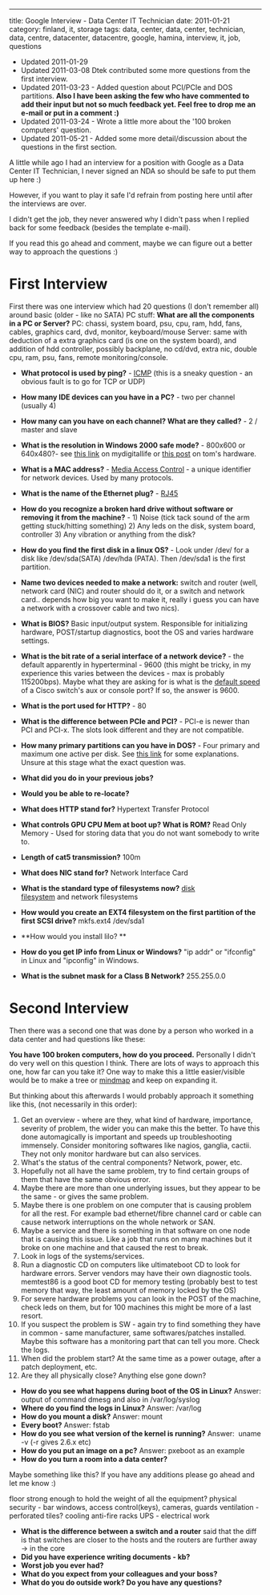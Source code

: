 ---
title: Google Interview - Data Center IT Technician
date: 2011-01-21
category: finland, it, storage
tags: data, center, data, center, technician, data, centre, datacenter, datacentre, google, hamina, interview, it, job, questions

- Updated 2011-01-29
- Updated 2011-03-08 Dtek contributed some more questions from the first interview. 
- Updated 2011-03-23 - Added question about PCI/PCIe and DOS partitions. **Also I have been asking the few who have commented to add their input but not so much feedback yet. Feel free to drop me an e-mail or put in a comment :)** 
- Updated 2011-03-24 - Wrote a little more about the '100 broken computers' question. 
- Updated 2011-05-21 - Added some more detail/discussion about the questions in the first section.

A little while ago I had an interview for a position with Google as a Data Center IT Technician, I never signed an NDA so should be safe to put them up here :)

However, if you want to play it safe I'd refrain from posting here until after the interviews are over.

I didn't get the job, they never answered why I didn't pass when I replied back for some feedback (besides the template e-mail).

If you read this go ahead and comment, maybe we can figure out a better way to approach the questions :)

# First Interview

First there was one interview which had 20 questions (I don't remember all) around basic (older - like no SATA) PC stuff: **What are all the components in a PC or Server?** PC: chassi, system board, psu, cpu, ram, hdd, fans, cables, graphics card, dvd, monitor, keyboard/mouse Server: same with deduction of a extra graphics card (is one on the system board), and addition of hdd controller, possibly backplane, no cd/dvd, extra nic, double cpu, ram, psu, fans, remote monitoring/console.

 - **What protocol is used by ping?** \- [ICMP](http://en.wikipedia.org/wiki/Internet_Control_Message_Protocol "ICMP") (this is a sneaky question - an obvious fault is to go for TCP or UDP)
 - **How many IDE devices can you have in a PC?** \- two per channel (usually 4)
 - **How many can you have on each channel? What are they called?** \- 2 / master and slave
 - **What is the resolution in Windows 2000 safe mode?** - 800x600 or 640x480?- see [this link](http://www.mydigitallife.info/2008/06/22/how-to-change-screen-resolution-and-display-colors-quality-in-safe-mode-of-windows/ "windows safe mode resolution") on mydigitallife or [this post](http://www.tomshardware.co.uk/forum/34809-35-screen-resolution-safe-mode "screen resolutino safe mode") on tom's hardware.
 - **What is a MAC address?** - [Media Access Control](http://en.wikipedia.org/wiki/MAC_address "wikipedia link") - a unique identifier for network devices. Used by many protocols.
 - **What is the name of the Ethernet plug?** - [RJ45](http://en.wikipedia.org/wiki/RJ45 "RJ45 on wikipedia")
 - **How do you recognize a broken hard drive without software or removing it from the machine?** - 1) Noise (tick tack sound of the arm getting stuck/hitting something) 2) Any leds on the disk, system board, controller 3) Any vibration or anything from the disk?
 - **How do you find the first disk in a linux OS?** - Look under /dev/ for a disk like /dev/sda(SATA) /dev/hda (PATA). Then /dev/sda1 is the first partition.
 - **Name two devices needed to make a network:** switch and router (well, network card (NIC) and router should do it, or a switch and network card.. depends how big you want to make it, really i guess you can have a network with a crossover cable and two nics).
 - **What is BIOS?** Basic input/output system. Responsible for initializing hardware, POST/startup diagnostics, boot the OS and varies hardware settings.
 - **What is the bit rate of a serial interface of a network device?** \- the default apparently in hyperterminal - 9600 (this might be tricky, in my experience this varies between the devices - max is probably 115200bps). Maybe what they are asking for is what is the [default speed](http://www.cisco.com/en/US/products/hw/switches/ps700/products_tech_note09186a008010ff7a.shtml#connecttermtocat "cisco catalyst console port") of a Cisco switch's aux or console port? If so, the answer is 9600.
 - **What is the port used for HTTP?** - 80
 - **What is the difference between PCIe and PCI?** \- PCI-e is newer than PCI and PCI-x. The slots look different and they are not compatible.
 - **How many primary partitions can you have in DOS?** - Four primary and maximum one active per disk. See [this link](http://www.pcguide.com/ref/hdd/file/structPartitions-c.html "dos partitions") for some explanations. Unsure at this stage what the exact question was.
 - **What did you do in your previous jobs?**
 - **Would you be able to re-locate?**

 - **What does HTTP stand for?** Hypertext Transfer Protocol
 - **What controls GPU CPU Mem at boot up? What is ROM?** Read Only Memory - Used for storing data that you do not want somebody to write to.

 - **Length of cat5 transmission?** 100m
 - **What does NIC stand for?** Network Interface Card

 - **What is the standard type of filesystems now?** [disk filesystem](http://en.wikipedia.org/wiki/Filesystem#Types_of_file_systems) and network filesystems
 - **How would you create an EXT4 filesystem on the first partition of the first SCSI drive?** mkfs.ext4 /dev/sda1
 - **How would you install lilo? **
 - **How do you get IP info from Linux or Windows?** "ip addr" or "ifconfig" in Linux and "ipconfig" in Windows.
 - **What is the subnet mask for a Class B Network?** 255.255.0.0

# Second Interview

Then there was a second one that was done by a person who worked in a data center and had questions like these:

**You have 100 broken computers, how do you proceed.** Personally I didn't do very well on this question I think. There are lots of ways to approach this one, how far can you take it? One way to make this a little easier/visible would be to make a tree or [mindmap](http://en.wikipedia.org/wiki/Mind_map "mindmap on wikipedia") and keep on expanding it.

But thinking about this afterwards I would probably approach it something like this, (not necessarily in this order):

1. Get an overview - where are they, what kind of hardware, importance, severity of problem, the wider you can make this the better. To have this done automagically is important and speeds up troubleshooting immensely. Consider monitoring softwares like nagios, ganglia, cactii. They not only monitor hardware but can also services.
2. What's the status of the central components? Network, power, etc.
3. Hopefully not all have the same problem, try to find certain groups of them that have the same obvious error.
4. Maybe there are more than one underlying issues, but they appear to be the same - or gives the same problem.
5. Maybe there is one problem on one computer that is causing problem for all the rest. For example bad ethernet/fibre channel card or cable can cause network interruptions on the whole network or SAN.
6. Maybe a service and there is something in that software on one node that is causing this issue. Like a job that runs on many machines but it broke on one machine and that caused the rest to break.
7. Look in logs of the systems/services.
8. Run a diagnostic CD on computers like ultimateboot CD to look for hardware errors. Server vendors may have their own diagnostic tools. memtest86 is a good boot CD for memory testing (probably best to test memory that way, the least amount of memory locked by the OS)
9. For severe hardware problems you can look in the POST of the machine, check leds on them, but for 100 machines this might be more of a last resort.
10. If you suspect the problem is SW - again try to find something they have in common - same manufacturer, same softwares/patches installed. Maybe this software has a monitoring part that can tell you more. Check the logs.
11. When did the problem start? At the same time as a power outage, after a patch deployment, etc.
12. Are they all physically close? Anything else gone down?

 - **How do you see what happens during boot of the OS in Linux?** Answer: output of command dmesg and also in /var/log/syslog
 - **Where do you find the logs in Linux?** Answer: /var/log
 - **How do you mount a disk?** Answer: mount
 - **Every boot?** Answer: fstab
 - **How do you see what version of the kernel is running?** Answer:  uname -v (-r gives 2.6.x etc)
 - **How do you put an image on a pc?** Answer: pxeboot as an example
 - **How do you turn a room into a data center?**

Maybe something like this? If you have any additions please go ahead and let me know :)

floor strong enough to hold the weight of all the equipment? physical security - bar windows, access control(keys), cameras, guards ventilation - perforated tiles? cooling anti-fire racks UPS - electrical work

 - **What is the difference between a switch and a router** said that the diff is that switches are closer to the hosts and the routers are further away -> in the core
 - **Did you have experience writing documents - kb?**
 - **Worst job you ever had?**
 - **What do you expect from your colleagues and your boss?**
 - **What do you do outside work? Do you have any questions?**
